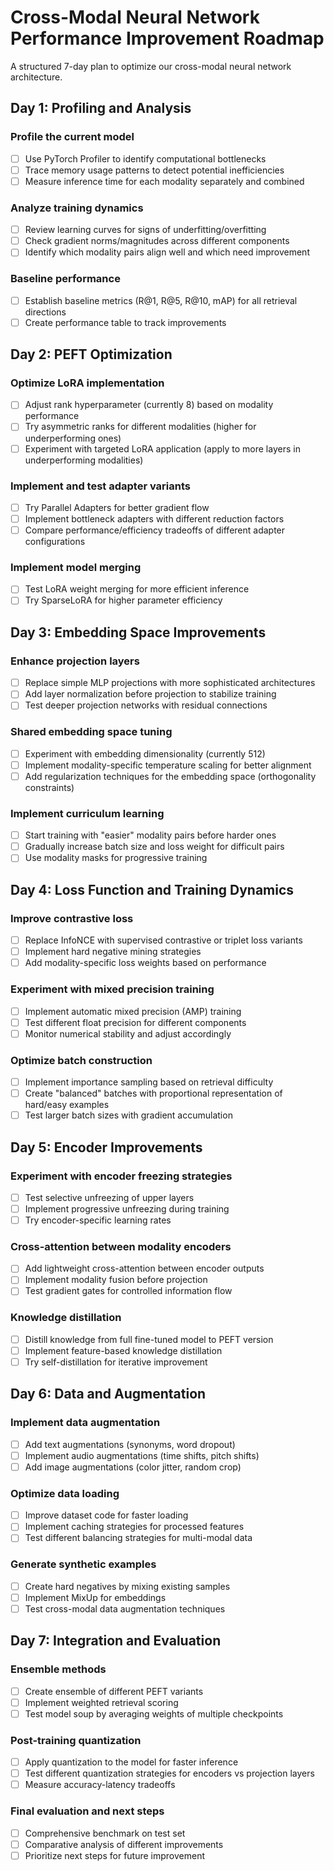 # Cross-Modal Neural Network Performance Improvement Roadmap

A structured 7-day plan to optimize our cross-modal neural network architecture.

## Day 1: Profiling and Analysis

### Profile the current model
- [ ] Use PyTorch Profiler to identify computational bottlenecks
- [ ] Trace memory usage patterns to detect potential inefficiencies
- [ ] Measure inference time for each modality separately and combined

### Analyze training dynamics
- [ ] Review learning curves for signs of underfitting/overfitting
- [ ] Check gradient norms/magnitudes across different components
- [ ] Identify which modality pairs align well and which need improvement

### Baseline performance
- [ ] Establish baseline metrics (R@1, R@5, R@10, mAP) for all retrieval directions
- [ ] Create performance table to track improvements

## Day 2: PEFT Optimization

### Optimize LoRA implementation
- [ ] Adjust rank hyperparameter (currently 8) based on modality performance
- [ ] Try asymmetric ranks for different modalities (higher for underperforming ones)
- [ ] Experiment with targeted LoRA application (apply to more layers in underperforming modalities)

### Implement and test adapter variants
- [ ] Try Parallel Adapters for better gradient flow
- [ ] Implement bottleneck adapters with different reduction factors
- [ ] Compare performance/efficiency tradeoffs of different adapter configurations

### Implement model merging
- [ ] Test LoRA weight merging for more efficient inference
- [ ] Try SparseLoRA for higher parameter efficiency

## Day 3: Embedding Space Improvements

### Enhance projection layers
- [ ] Replace simple MLP projections with more sophisticated architectures
- [ ] Add layer normalization before projection to stabilize training
- [ ] Test deeper projection networks with residual connections

### Shared embedding space tuning
- [ ] Experiment with embedding dimensionality (currently 512)
- [ ] Implement modality-specific temperature scaling for better alignment
- [ ] Add regularization techniques for the embedding space (orthogonality constraints)

### Implement curriculum learning
- [ ] Start training with "easier" modality pairs before harder ones
- [ ] Gradually increase batch size and loss weight for difficult pairs
- [ ] Use modality masks for progressive training

## Day 4: Loss Function and Training Dynamics

### Improve contrastive loss
- [ ] Replace InfoNCE with supervised contrastive or triplet loss variants
- [ ] Implement hard negative mining strategies
- [ ] Add modality-specific loss weights based on performance

### Experiment with mixed precision training
- [ ] Implement automatic mixed precision (AMP) training
- [ ] Test different float precision for different components
- [ ] Monitor numerical stability and adjust accordingly

### Optimize batch construction
- [ ] Implement importance sampling based on retrieval difficulty
- [ ] Create "balanced" batches with proportional representation of hard/easy examples
- [ ] Test larger batch sizes with gradient accumulation

## Day 5: Encoder Improvements

### Experiment with encoder freezing strategies
- [ ] Test selective unfreezing of upper layers
- [ ] Implement progressive unfreezing during training
- [ ] Try encoder-specific learning rates

### Cross-attention between modality encoders
- [ ] Add lightweight cross-attention between encoder outputs
- [ ] Implement modality fusion before projection
- [ ] Test gradient gates for controlled information flow

### Knowledge distillation
- [ ] Distill knowledge from full fine-tuned model to PEFT version
- [ ] Implement feature-based knowledge distillation
- [ ] Try self-distillation for iterative improvement

## Day 6: Data and Augmentation

### Implement data augmentation
- [ ] Add text augmentations (synonyms, word dropout)
- [ ] Implement audio augmentations (time shifts, pitch shifts)
- [ ] Add image augmentations (color jitter, random crop)

### Optimize data loading
- [ ] Improve dataset code for faster loading
- [ ] Implement caching strategies for processed features
- [ ] Test different balancing strategies for multi-modal data

### Generate synthetic examples
- [ ] Create hard negatives by mixing existing samples
- [ ] Implement MixUp for embeddings
- [ ] Test cross-modal data augmentation techniques

## Day 7: Integration and Evaluation

### Ensemble methods
- [ ] Create ensemble of different PEFT variants
- [ ] Implement weighted retrieval scoring
- [ ] Test model soup by averaging weights of multiple checkpoints

### Post-training quantization
- [ ] Apply quantization to the model for faster inference
- [ ] Test different quantization strategies for encoders vs projection layers
- [ ] Measure accuracy-latency tradeoffs

### Final evaluation and next steps
- [ ] Comprehensive benchmark on test set
- [ ] Comparative analysis of different improvements
- [ ] Prioritize next steps for future improvement